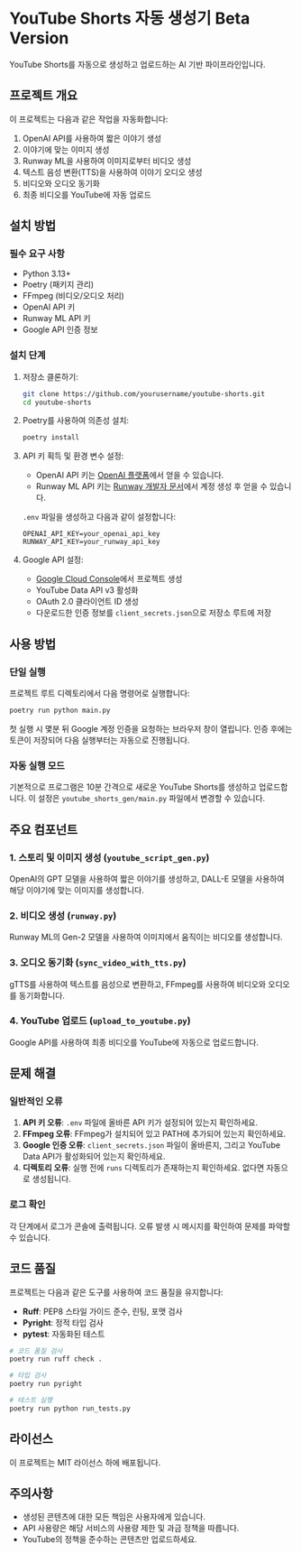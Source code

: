 # YouTube Shorts 자동 생성기 Beta Version

YouTube Shorts를 자동으로 생성하고 업로드하는 AI 기반 파이프라인입니다.

## 프로젝트 개요

이 프로젝트는 다음과 같은 작업을 자동화합니다:

1. OpenAI API를 사용하여 짧은 이야기 생성
2. 이야기에 맞는 이미지 생성
3. Runway ML을 사용하여 이미지로부터 비디오 생성
4. 텍스트 음성 변환(TTS)을 사용하여 이야기 오디오 생성
5. 비디오와 오디오 동기화
6. 최종 비디오를 YouTube에 자동 업로드

## 설치 방법

### 필수 요구 사항

- Python 3.13+
- Poetry (패키지 관리)
- FFmpeg (비디오/오디오 처리)
- OpenAI API 키
- Runway ML API 키
- Google API 인증 정보

### 설치 단계

1. 저장소 클론하기:
   ```bash
   git clone https://github.com/yourusername/youtube-shorts.git
   cd youtube-shorts
   ```

2. Poetry를 사용하여 의존성 설치:
   ```bash
   poetry install
   ```

3. API 키 획득 및 환경 변수 설정:
   
   - OpenAI API 키는 [OpenAI 플랫폼](https://platform.openai.com/settings/organization/general)에서 얻을 수 있습니다.
   - Runway ML API 키는 [Runway 개발자 문서](https://docs.dev.runwayml.com/)에서 계정 생성 후 얻을 수 있습니다.
   
   `.env` 파일을 생성하고 다음과 같이 설정합니다:
   ```
   OPENAI_API_KEY=your_openai_api_key
   RUNWAY_API_KEY=your_runway_api_key
   ```

4. Google API 설정:
   - [Google Cloud Console](https://console.cloud.google.com)에서 프로젝트 생성
   - YouTube Data API v3 활성화
   - OAuth 2.0 클라이언트 ID 생성
   - 다운로드한 인증 정보를 `client_secrets.json`으로 저장소 루트에 저장

## 사용 방법

### 단일 실행

프로젝트 루트 디렉토리에서 다음 명령어로 실행합니다:

```bash
poetry run python main.py
```

첫 실행 시 몇분 뒤 Google 계정 인증을 요청하는 브라우저 창이 열립니다. 인증 후에는 토큰이 저장되어 다음 실행부터는 자동으로 진행됩니다.

### 자동 실행 모드

기본적으로 프로그램은 10분 간격으로 새로운 YouTube Shorts를 생성하고 업로드합니다. 이 설정은 `youtube_shorts_gen/main.py` 파일에서 변경할 수 있습니다.

## 주요 컴포넌트

### 1. 스토리 및 이미지 생성 (`youtube_script_gen.py`)
OpenAI의 GPT 모델을 사용하여 짧은 이야기를 생성하고, DALL-E 모델을 사용하여 해당 이야기에 맞는 이미지를 생성합니다.

### 2. 비디오 생성 (`runway.py`)
Runway ML의 Gen-2 모델을 사용하여 이미지에서 움직이는 비디오를 생성합니다.

### 3. 오디오 동기화 (`sync_video_with_tts.py`)
gTTS를 사용하여 텍스트를 음성으로 변환하고, FFmpeg를 사용하여 비디오와 오디오를 동기화합니다.

### 4. YouTube 업로드 (`upload_to_youtube.py`)
Google API를 사용하여 최종 비디오를 YouTube에 자동으로 업로드합니다.

## 문제 해결

### 일반적인 오류

1. **API 키 오류**: `.env` 파일에 올바른 API 키가 설정되어 있는지 확인하세요.
2. **FFmpeg 오류**: FFmpeg가 설치되어 있고 PATH에 추가되어 있는지 확인하세요.
3. **Google 인증 오류**: `client_secrets.json` 파일이 올바른지, 그리고 YouTube Data API가 활성화되어 있는지 확인하세요.
4. **디렉토리 오류**: 실행 전에 `runs` 디렉토리가 존재하는지 확인하세요. 없다면 자동으로 생성됩니다.

### 로그 확인

각 단계에서 로그가 콘솔에 출력됩니다. 오류 발생 시 메시지를 확인하여 문제를 파악할 수 있습니다.

## 코드 품질

프로젝트는 다음과 같은 도구를 사용하여 코드 품질을 유지합니다:

- **Ruff**: PEP8 스타일 가이드 준수, 린팅, 포맷 검사
- **Pyright**: 정적 타입 검사
- **pytest**: 자동화된 테스트

```bash
# 코드 품질 검사
poetry run ruff check .

# 타입 검사
poetry run pyright

# 테스트 실행
poetry run python run_tests.py
```

## 라이선스

이 프로젝트는 MIT 라이선스 하에 배포됩니다.

## 주의사항

- 생성된 콘텐츠에 대한 모든 책임은 사용자에게 있습니다.
- API 사용량은 해당 서비스의 사용량 제한 및 과금 정책을 따릅니다.
- YouTube의 정책을 준수하는 콘텐츠만 업로드하세요.

